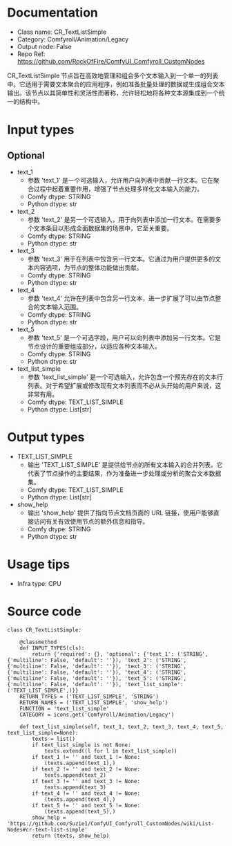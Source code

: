 # Documentation
- Class name: CR_TextListSimple
- Category: Comfyroll/Animation/Legacy
- Output node: False
- Repo Ref: https://github.com/RockOfFire/ComfyUI_Comfyroll_CustomNodes

CR_TextListSimple 节点旨在高效地管理和组合多个文本输入到一个单一的列表中。它适用于需要文本聚合的应用程序，例如准备批量处理的数据或生成组合文本输出。该节点以其简单性和灵活性而著称，允许轻松地将各种文本源集成到一个统一的结构中。

# Input types
## Optional
- text_1
    - 参数 'text_1' 是一个可选输入，允许用户向列表中贡献一行文本。它在聚合过程中起着重要作用，增强了节点处理多样化文本输入的能力。
    - Comfy dtype: STRING
    - Python dtype: str
- text_2
    - 参数 'text_2' 是另一个可选输入，用于向列表中添加一行文本。在需要多个文本条目以形成全面数据集的场景中，它至关重要。
    - Comfy dtype: STRING
    - Python dtype: str
- text_3
    - 参数 'text_3' 用于在列表中包含另一行文本。它通过为用户提供更多的文本内容选项，为节点的整体功能做出贡献。
    - Comfy dtype: STRING
    - Python dtype: str
- text_4
    - 参数 'text_4' 允许在列表中包含另一行文本，进一步扩展了可以由节点整合的文本输入范围。
    - Comfy dtype: STRING
    - Python dtype: str
- text_5
    - 参数 'text_5' 是一个可选字段，用户可以向列表中添加另一行文本。它是节点设计的重要组成部分，以适应各种文本输入。
    - Comfy dtype: STRING
    - Python dtype: str
- text_list_simple
    - 参数 'text_list_simple' 是一个可选输入，允许包含一个预先存在的文本行列表。对于希望扩展或修改现有文本列表而不必从头开始的用户来说，这非常有用。
    - Comfy dtype: TEXT_LIST_SIMPLE
    - Python dtype: List[str]

# Output types
- TEXT_LIST_SIMPLE
    - 输出 'TEXT_LIST_SIMPLE' 是提供给节点的所有文本输入的合并列表。它代表了节点操作的主要结果，作为准备进一步处理或分析的聚合文本数据集。
    - Comfy dtype: TEXT_LIST_SIMPLE
    - Python dtype: List[str]
- show_help
    - 输出 'show_help' 提供了指向节点文档页面的 URL 链接，使用户能够直接访问有关有效使用节点的额外信息和指导。
    - Comfy dtype: STRING
    - Python dtype: str

# Usage tips
- Infra type: CPU

# Source code
```
class CR_TextListSimple:

    @classmethod
    def INPUT_TYPES(cls):
        return {'required': {}, 'optional': {'text_1': ('STRING', {'multiline': False, 'default': ''}), 'text_2': ('STRING', {'multiline': False, 'default': ''}), 'text_3': ('STRING', {'multiline': False, 'default': ''}), 'text_4': ('STRING', {'multiline': False, 'default': ''}), 'text_5': ('STRING', {'multiline': False, 'default': ''}), 'text_list_simple': ('TEXT_LIST_SIMPLE',)}}
    RETURN_TYPES = ('TEXT_LIST_SIMPLE', 'STRING')
    RETURN_NAMES = ('TEXT_LIST_SIMPLE', 'show_help')
    FUNCTION = 'text_list_simple'
    CATEGORY = icons.get('Comfyroll/Animation/Legacy')

    def text_list_simple(self, text_1, text_2, text_3, text_4, text_5, text_list_simple=None):
        texts = list()
        if text_list_simple is not None:
            texts.extend((l for l in text_list_simple))
        if text_1 != '' and text_1 != None:
            (texts.append(text_1),)
        if text_2 != '' and text_2 != None:
            texts.append(text_2)
        if text_3 != '' and text_3 != None:
            texts.append(text_3)
        if text_4 != '' and text_4 != None:
            (texts.append(text_4),)
        if text_5 != '' and text_5 != None:
            (texts.append(text_5),)
        show_help = 'https://github.com/Suzie1/ComfyUI_Comfyroll_CustomNodes/wiki/List-Nodes#cr-text-list-simple'
        return (texts, show_help)
```